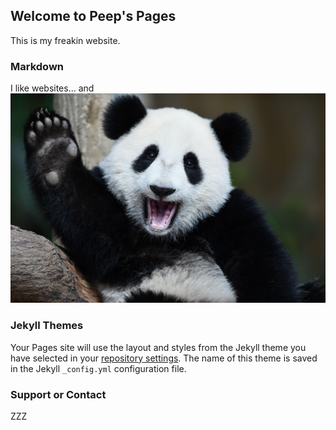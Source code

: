 ## Welcome to Peep's Pages

This is my freakin website.

### Markdown

I like websites...
and ![Pandas](https://raw.githubusercontent.com/rebekkap/website/master/images/hipeeps.jpg)

### Jekyll Themes

Your Pages site will use the layout and styles from the Jekyll theme you have selected in your [repository settings](https://github.com/rebekkap/website/settings). The name of this theme is saved in the Jekyll `_config.yml` configuration file.

### Support or Contact

ZZZ
